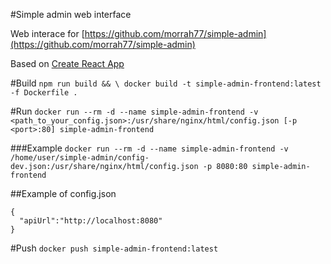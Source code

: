 #Simple admin web interface

Web interace for [https://github.com/morrah77/simple-admin](https://github.com/morrah77/simple-admin)

Based on [Create React App](https://github.com/facebookincubator/create-react-app)

#Build
`npm run build && \
docker build -t simple-admin-frontend:latest -f Dockerfile .`

#Run
`docker run --rm -d --name simple-admin-frontend -v <path_to_your_config.json>:/usr/share/nginx/html/config.json [-p <port>:80] simple-admin-frontend`

###Example
 `docker run --rm -d --name simple-admin-frontend -v /home/user/simple-admin/config-dev.json:/usr/share/nginx/html/config.json -p 8080:80 simple-admin-frontend`

##Example of config.json
```
{
  "apiUrl":"http://localhost:8080"
}
```

#Push
`docker push simple-admin-frontend:latest`
